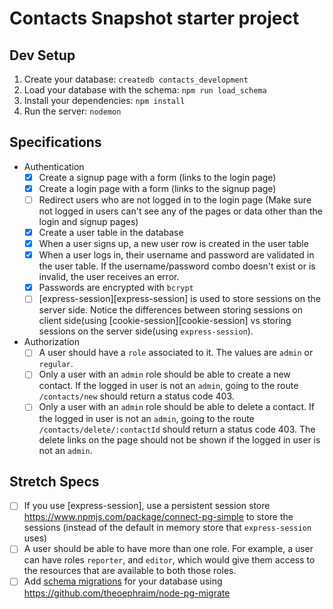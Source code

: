 # Contacts Snapshot starter project

## Dev Setup

1. Create your database: `createdb contacts_development`
1. Load your database with the schema: `npm run load_schema`
1. Install your dependencies: `npm install`
1. Run the server: `nodemon`

## Specifications

- Authentication
  - [x] Create a signup page with a form (links to the login page)
  - [x] Create a login page with a form (links to the signup page)
  - [ ] Redirect users who are not logged in to the login page (Make sure not logged in users can't see any of the pages or data other than the login and signup pages)
  - [x] Create a user table in the database
  - [x] When a user signs up, a new user row is created in the user table
  - [x] When a user logs in, their username and password are validated in the user table. If the username/password combo doesn't exist or is invalid, the user receives an error.
  - [x] Passwords are encrypted with `bcrypt`
  - [ ] [express-session][express-session] is used to store sessions on the server side. Notice the differences between storing sessions on client side(using [cookie-session][cookie-session] vs storing sessions on the server side(using `express-session`).
- Authorization
  - [ ] A user should have a `role` associated to it. The values are `admin` or `regular`.
  - [ ] Only a user with an `admin` role should be able to create a new contact. If the logged in user is not an `admin`, going to the route `/contacts/new` should return a status code 403.
  - [ ] Only a user with an `admin` role should be able to delete a contact. If the logged in user is not an `admin`, going to the route `/contacts/delete/:contactId` should return a status code 403. The delete links on the page should not be shown if the logged in user is not an `admin`.

## Stretch Specs

- [ ] If you use [express-session], use a persistent session store https://www.npmjs.com/package/connect-pg-simple to store the sessions (instead of the default in memory store that `express-session` uses)
- [ ] A user should be able to have more than one role. For example, a user can have roles `reporter`, and `editor`, which would give them access to the resources that are available to both those roles.
- [ ] Add [schema migrations](https://en.wikipedia.org/wiki/Schema_migration) for your database using https://github.com/theoephraim/node-pg-migrate
